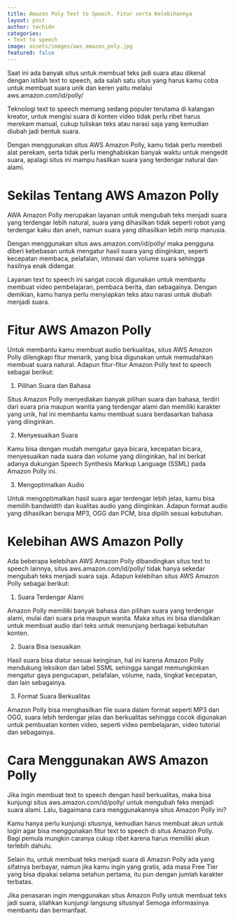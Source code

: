 ```yaml
---
title: Amazon Poly Text to Speech, Fitur serta Kelebihannya
layout: post
author: techidn
categories: 
- Text to speech
image: assets/images/aws_amazon_poly.jpg
featured: false
---
```


Saat ini ada banyak situs untuk membuat teks jadi suara atau dikenal dengan istilah text to speech, ada salah satu situs yang harus kamu coba untuk membuat suara unik dan keren yaitu melalui aws.amazon.com/id/polly/ 

Teknologi text to speech memang sedang populer terutama di kalangan kreator, untuk mengisi suara di konten video tidak perlu ribet harus merekam manual, cukup tuliskan teks atau narasi saja yang kemudian diubah jadi bentuk suara.

Dengan menggunakan situs AWS Amazon Polly, kamu tidak perlu membeli alat perekam, serta tidak perlu menghabiskan banyak waktu untuk mengedit suara, apalagi situs ini mampu hasilkan suara yang terdengar natural dan alami.

Sekilas Tentang AWS Amazon Polly
======================

AWA Amazon Polly merupakan layanan untuk mengubah teks menjadi suara yang terdengar lebih natural, suara yang dihasilkan tidak seperti robot yang terdengar kaku dan aneh, namun suara yang dihasilkan lebih mirip manusia.

Dengan menggunakan situs aws.amazon.com/id/polly/ maka pengguna diberi kebebasan untuk mengatur hasil suara yang diinginkan, seperti kecepatan membaca, pelafalan, intonasi dan volume suara sehingga hasilnya enak didengar.

Layanan text to speech ini sangat cocok digunakan untuk membantu membuat video pembelajaran, pembaca berita, dan sebagainya. Dengan demikian, kamu hanya perlu menyiapkan teks atau narasi untuk diubah menjadi suara.

Fitur AWS Amazon Polly
=====================

Untuk membantu kamu membuat audio berkualitas, situs AWS Amazon Polly dilengkapi fitur menarik, yang bisa digunakan untuk memudahkan membuat suara natural. Adapun fitur-fitur Amazon Polly text to speech sebagai berikut:

1. Pilihan Suara dan Bahasa

Situs Amazon Polly menyediakan banyak pilihan suara dan bahasa, terdiri dari suara pria maupun wanita yang terdengar alami dan memiliki karakter yang unik, hal ini membantu kamu membuat suara berdasarkan bahasa yang diinginkan.

2. Menyesuaikan Suara

Kamu bisa dengan mudah mengatur gaya bicara, kecepatan bicara, menyesuaikan nada suara dan volume yang diinginkan, hal ini berkat adanya dukungan Speech Synthesis Markup Language (SSML) pada Amazon Polly ini.

3. Mengoptimalkan Audio

Untuk mengoptimalkan hasil suara agar terdengar lebih jelas, kamu bisa memilih bandwidth dan kualitas audio yang diinginkan. Adapun format audio yang dihasilkan berupa MP3, OGG dan PCM, bisa dipilih sesuai kebutuhan.

Kelebihan AWS Amazon Polly
=================

Ada beberapa kelebihan AWS Amazon Polly dibandingkan situs text to speech lainnya, situs aws.amazon.com/id/polly/ tidak hanya sekedar mengubah teks menjadi suara saja. Adapun kelebihan situs AWS Amazon Polly sebagai berikut:

1. Suara Terdengar Alami

Amazon Polly memiliki banyak bahasa dan pilihan suara yang terdengar alami, mulai dari suara pria maupun wanita. Maka situs ini bisa diandalkan untuk membuat audio dari teks untuk menunjang berbagai kebutuhan konten.

2. Suara Bisa isesuaikan

Hasil suara bisa diatur sesuai keinginan, hal ini karena Amazon Polly mendukung leksikon dan label SSML sehingga sangat memungkinkan mengatur gaya pengucapan, pelafalan, volume, nada, tingkat kecepatan, dan lain sebagainya.

3. Format Suara Berkualitas

Amazon Polly bisa menghasilkan file suara dalam format seperti MP3 dan OGG, suara lebih terdengar jelas dan berkualitas sehingga cocok digunakan untuk pembuatan konten video, seperti video pembelajaran, video tutorial dan sebagainya.

Cara Menggunakan AWS Amazon Polly
=====================

Jika ingin membuat text to speech dengan hasil berkualitas, maka bisa kunjungi situs aws.amazon.com/id/polly/ untuk mengubah feks menjadi suara alami. Lalu, bagaimana cara menggunakannya situs Amazon Polly ini?

Kamu hanya perlu kunjungi situsnya, kemudian harus membuat akun untuk login agar bisa menggunakan fitur text to speech di situs Amazon Polly. Bagi pemula mungkin caranya cukup ribet karena harus memiliki akun terlebih dahulu.

Selain itu, untuk membuat teks menjadi suara di Amazon Polly ada yang sifatnya berbayar, namun jika kamu ingin yang gratis, ada masa Free Tier yang bisa dipakai selama setahun pertama, itu pun dengan jumlah karakter terbatas.

Jika penasaran ingin menggunakan situs Amazon Polly untuk membuat teks jadi suara, silahkan kunjungi langsung situsnya! Semoga informasinya membantu dan bermanfaat.
